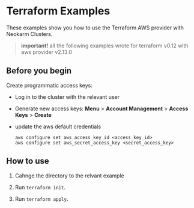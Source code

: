 # Terraform Examples

These examples show you how to use the Terraform AWS provider with Neokarm Clusters.

> **important!** all the following examples wrote for terraform v0.12 with aws provider v2.13.0

## Before you begin

Create programmatic access keys:

* Log in to the cluster with the relevant user

* Generate new access keys: **Menu** > **Account Management** > **Access Keys** > **Create**

* update the aws default credentials

    ```
    aws configure set aws_access_key_id <access_key_id>
    aws configure set aws_secret_access_key <secret_access_key>
    ```

## How to use

1. Cahnge the directory to the relvant example

2. Run `terraform init`.

3. Run `terraform apply`.